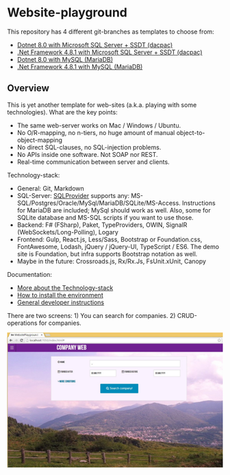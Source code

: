 

# Website-playground #

This repository has 4 different git-branches as templates to choose from:

- [Dotnet 8.0 with Microsoft SQL Server + SSDT (dacpac)](https://github.com/Thorium/WebsitePlayground/tree/dotnet-ssdt)
- [.Net Framework 4.8.1 with Microsoft SQL Server + SSDT (dacpac)](https://github.com/Thorium/WebsitePlayground/tree/dotnet-mysql)
- [Dotnet 8.0 with MySQL (MariaDB)](https://github.com/Thorium/WebsitePlayground/tree/net48-ssdt)
- [.Net Framework 4.8.1 with MySQL (MariaDB)](https://github.com/Thorium/WebsitePlayground/tree/net48-mysql)

## Overview ##

This is yet another template for web-sites (a.k.a. playing with some technologies).
What are the key points:

- The same web-server works on Mac / Windows / Ubuntu.
- No O/R-mapping, no n-tiers, no huge amount of manual object-to-object-mapping
- No direct SQL-clauses, no SQL-injection problems.
- No APIs inside one software. Not SOAP nor REST.
- Real-time communication between server and clients.

Technology-stack:

- General: Git, Markdown
- SQL-Server: [SQLProvider](https://github.com/fsprojects/SQLProvider) supports any: MS-SQL/Postgres/Oracle/MySql/MariaDB/SQLite/MS-Access. Instructions for MariaDB are included; MySql should work as well. Also, some for SQLite database and MS-SQL scripts if you want to use those.
- Backend: F# (FSharp), Paket, TypeProviders, OWIN, SignalR (WebSockets/Long-Polling), Logary
- Frontend: Gulp, React.js, Less/Sass, Bootstrap or Foundation.css, FontAwesome, Lodash, jQuery / jQuery-UI, TypeScript / ES6. The demo site is Foundation, but infra supports Bootstrap notation as well.
- Maybe in the future: Crossroads.js, Rx/Rx.Js, FsUnit.xUnit, Canopy 

Documentation:

- [More about the Technology-stack](specifications/Technologies.md)
- [How to install the environment](specifications/Deployment.md)
- [General developer instructions](specifications/Development.md)


There are two screens: 1) You can search for companies. 2) CRUD-operations for companies.

![](specifications/ui.jpg)

